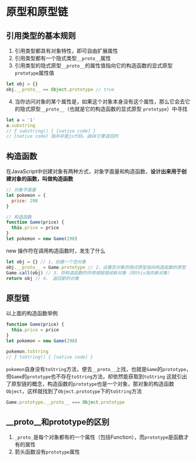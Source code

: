 # 原型和原型链

## 引用类型的基本规则
1. 引用类型都具有对象特性，即可自由扩展属性
2. 引用类型都有一个隐式类型`__proto__`属性
3. 引用类型的隐式原型`__proto__`的属性值指向它的构造函数的显式原型`prototype`属性值
```js
let obj = {}
obj.__proto__ == Object.prototype // true
```
4. 当你访问对象的某个属性是，如果这个对象本身没有这个属性，那么它会去它的隐式原型`__proto__`（也就是它的构造函数的显式原型 `prototype`）中寻找
```js
let a = '1'
a.substring
// ƒ substring() { [native code] }
// [native code] 指并非是js代码，由V8引擎返回的
```

## 构造函数
在JavaScript中创建对象有两种方式，对象字面量和构造函数，**设计出来用于创建对象的函数，叫做构造函数**
```js
// 对象字面量
let pokemon = {
  price: 298
}

// 构造函数
function Game(price) {
  this.price = price
}
let pokemon = new Game(298)
```
new 操作符在调用构造函数时，发生了什么
```js
let obj = {} // 1、创建一个空对象
obj.__proto__ = Game.prototype // 2、设置空对象的隐式原型指向构造函数的原型
Game.call(obj) // 3、将构造函数的作用域赋值给新对象（将this指向新对象）
return obj // 4、 返回新的对象
```

## 原型链
以上面的构造函数举例
```js
function Game(price) {
  this.price = price
}
let pokemon = new Game(298)

pokemon.toString
// ƒ toString() { [native code] }
```
`pokemon`自身没有`toString`方法，便去`__proto__`上找，也就是`Game`的`prototype`，但`Game`的`prototype`也不存在`toString`方法，却依然能获取到`toString`
这就引出了原型链的概念，构造函数的`prototype`也是一个对象，那对象的构造函数`Object`，这样就找到了`Object.prototype`下的`toString`方法
```js
Game.prototype.__proto__ === Object.prototype
```

## __proto__和prototype的区别
1. `_proto_`是每个对象都有的一个属性（包括Function），而`prototype`是函数才有的属性
2. 箭头函数没有`prototype`属性